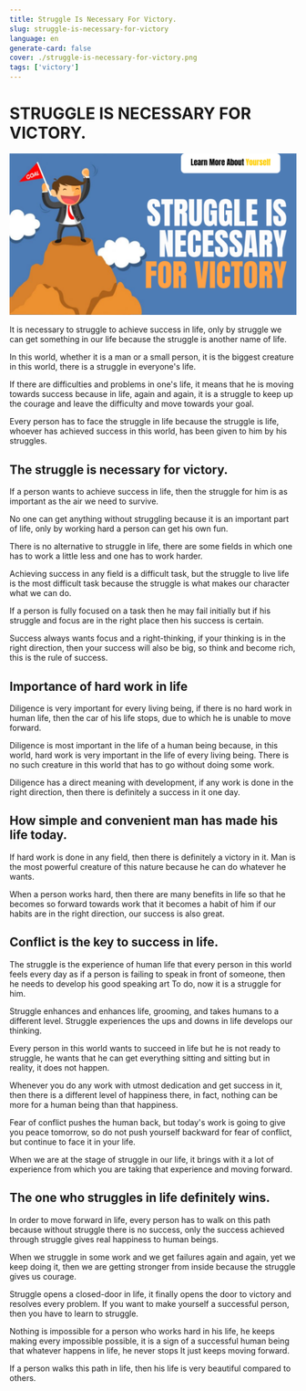 ```yaml
---
title: Struggle Is Necessary For Victory.
slug: struggle-is-necessary-for-victory
language: en
generate-card: false
cover: ./struggle-is-necessary-for-victory.png
tags: ['victory']
---
```

# STRUGGLE IS NECESSARY FOR VICTORY.

![](./struggle-is-necessary-for-victory.png)

It is necessary to struggle to achieve success in life, only by struggle we can get something in our life because the struggle is another name of life.

In this world, whether it is a man or a small person, it is the biggest creature in this world, there is a struggle in everyone&#39;s life.

If there are difficulties and problems in one&#39;s life, it means that he is moving towards success because in life, again and again, it is a struggle to keep up the courage and leave the difficulty and move towards your goal.

Every person has to face the struggle in life because the struggle is life, whoever has achieved success in this world, has been given to him by his struggles.

## The struggle is necessary for victory.

If a person wants to achieve success in life, then the struggle for him is as important as the air we need to survive.

No one can get anything without struggling because it is an important part of life, only by working hard a person can get his own fun.

There is no alternative to struggle in life, there are some fields in which one has to work a little less and one has to work harder.

Achieving success in any field is a difficult task, but the struggle to live life is the most difficult task because the struggle is what makes our character what we can do.

If a person is fully focused on a task then he may fail initially but if his struggle and focus are in the right place then his success is certain.

Success always wants focus and a right-thinking, if your thinking is in the right direction, then your success will also be big, so think and become rich, this is the rule of success.

## Importance of hard work in life

Diligence is very important for every living being, if there is no hard work in human life, then the car of his life stops, due to which he is unable to move forward.

Diligence is most important in the life of a human being because, in this world, hard work is very important in the life of every living being. There is no such creature in this world that has to go without doing some work.

Diligence has a direct meaning with development, if any work is done in the right direction, then there is definitely a success in it one day.

## How simple and convenient man has made his life today.

If hard work is done in any field, then there is definitely a victory in it. Man is the most powerful creature of this nature because he can do whatever he wants.

When a person works hard, then there are many benefits in life so that he becomes so forward towards work that it becomes a habit of him if our habits are in the right direction, our success is also great.

## Conflict is the key to success in life.

The struggle is the experience of human life that every person in this world feels every day as if a person is failing to speak in front of someone, then he needs to develop his good speaking art To do, now it is a struggle for him.

Struggle enhances and enhances life, grooming, and takes humans to a different level. Struggle experiences the ups and downs in life develops our thinking.

Every person in this world wants to succeed in life but he is not ready to struggle, he wants that he can get everything sitting and sitting but in reality, it does not happen.

Whenever you do any work with utmost dedication and get success in it, then there is a different level of happiness there, in fact, nothing can be more for a human being than that happiness.

Fear of conflict pushes the human back, but today&#39;s work is going to give you peace tomorrow, so do not push yourself backward for fear of conflict, but continue to face it in your life.

When we are at the stage of struggle in our life, it brings with it a lot of experience from which you are taking that experience and moving forward.

## The one who struggles in life definitely wins.

In order to move forward in life, every person has to walk on this path because without struggle there is no success, only the success achieved through struggle gives real happiness to human beings.

When we struggle in some work and we get failures again and again, yet we keep doing it, then we are getting stronger from inside because the struggle gives us courage.

Struggle opens a closed-door in life, it finally opens the door to victory and resolves every problem. If you want to make yourself a successful person, then you have to learn to struggle.

Nothing is impossible for a person who works hard in his life, he keeps making every impossible possible, it is a sign of a successful human being that whatever happens in life, he never stops It just keeps moving forward.

If a person walks this path in life, then his life is very beautiful compared to others.